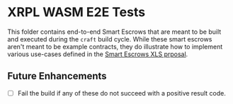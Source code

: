 # XRPL WASM E2E Tests

This folder contains end-to-end Smart Escrows that are meant to be built and executed during the `craft` build cycle.
While these smart escrows aren't meant to be example contracts, they do illustrate how to implement various use-cases
defined in the [Smart Escrows XLS prposal](https://github.com/XRPLF/XRPL-Standards/discussions/270).

## Future Enhancements

- [ ] Fail the build if any of these do not succeed with a positive result code.
